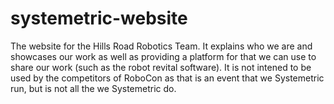 # systemetric-website

The website for the Hills Road Robotics Team. It explains who we are and showcases our work as 
well as providing a platform for that we can use to share our work (such as the robot revital software).
It is not intened to be used by the competitors of RoboCon as that is an event that we Systemetric run, but
is not all the we Systemetric do.
